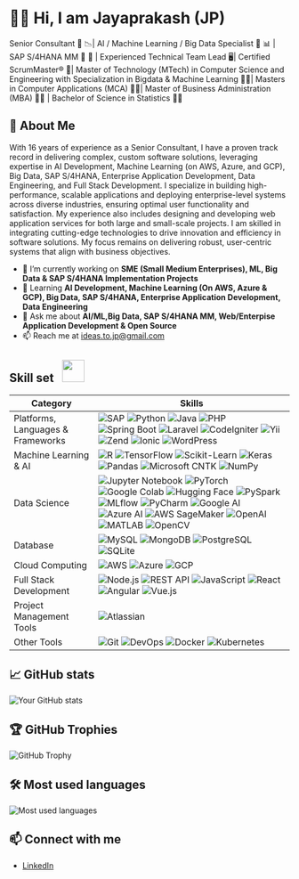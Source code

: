 # 👩‍💻 Hi, I am Jayaprakash (JP)
Senior Consultant 🔭 📉| AI / Machine Learning / Big Data Specialist 🤖 📊 | SAP S/4HANA MM 🏢 🔄 | Experienced Technical Team Lead 🖥️| Certified ScrumMaster® 🚀| Master of Technology (MTech) in Computer Science and Engineering with Specialization in Bigdata & Machine Learning 👨‍💻| Masters in Computer Applications (MCA) 👨‍💻| Master of Business Administration (MBA) 👨‍💻 | Bachelor of Science in Statistics 👨‍💻

## 🌟 About Me  
With 16 years of experience as a Senior Consultant, I have a proven track record in delivering complex, custom software solutions, leveraging expertise in AI Development, Machine Learning (on AWS, Azure, and GCP), Big Data, SAP S/4HANA, Enterprise Application Development, Data Engineering, and Full Stack Development. I specialize in building high-performance, scalable applications and deploying enterprise-level systems across diverse industries, ensuring optimal user functionality and satisfaction. My experience also includes designing and developing web application services for both large and small-scale projects. I am skilled in integrating cutting-edge technologies to drive innovation and efficiency in software solutions. My focus remains on delivering robust, user-centric systems that align with business objectives.
- 🔭 I’m currently working on **SME (Small Medium Enterprises), ML, Big Data & SAP S/4HANA Implementation Projects**  
- 🌱 Learning **AI Development, Machine Learning (On AWS, Azure & GCP), Big Data, SAP S/4HANA, Enterprise Application Development, Data Engineering**  
- 💬 Ask me about **AI/ML,Big Data, SAP S/4HANA MM, Web/Enterpise Application Development & Open Source**  
- 📫 Reach me at [ideas.to.jp@gmail.com](mailto:ideas.to.jp@gmail.com)

## Skill set &nbsp;&nbsp;<img src='https://user-images.githubusercontent.com/74038190/206662607-d9e7591e-bbf9-42f9-9386-29efc927bc16.gif' width="40">

| Category        | Skills        |
|-----------------|---------------|
| Platforms, Languages & Frameworks       | ![SAP](https://img.shields.io/badge/-SAP-0FAAFF?style=flat&logo=sap&logoColor=white) ![Python](https://img.shields.io/badge/-Python-3776AB?style=flat&logo=python&logoColor=white) ![Java](https://img.shields.io/badge/-Java-007396?style=flat&logo=java&logoColor=white) ![PHP](https://img.shields.io/badge/-PHP-777BB4?style=flat&logo=php&logoColor=white) ![Spring Boot](https://img.shields.io/badge/-Spring%20Boot-6DB33F?style=flat&logo=springboot&logoColor=white) ![Laravel](https://img.shields.io/badge/-Laravel-FF2D20?style=flat&logo=laravel&logoColor=white) ![CodeIgniter](https://img.shields.io/badge/-CodeIgniter-DD4814?style=flat&logo=codeigniter&logoColor=white) ![Yii](https://img.shields.io/badge/-Yii-0082C9?style=flat&logo=yii&logoColor=white) ![Zend](https://img.shields.io/badge/-Zend-68B604?style=flat&logo=zend&logoColor=white) ![Ionic](https://img.shields.io/badge/-Ionic-3880FF?style=flat&logo=ionic&logoColor=white) ![WordPress](https://img.shields.io/badge/-WordPress-21759B?style=flat&logo=wordpress&logoColor=white) |
| Machine Learning & AI | ![R](https://img.shields.io/badge/-R-276DC3?style=flat&logo=r&logoColor=white) ![TensorFlow](https://img.shields.io/badge/-TensorFlow-FF6F00?style=flat&logo=tensorflow&logoColor=white) ![Scikit-Learn](https://img.shields.io/badge/-Scikit%20Learn-F7931E?style=flat&logo=scikitlearn&logoColor=white) ![Keras](https://img.shields.io/badge/-Keras-D00000?style=flat&logo=keras&logoColor=white) ![Pandas](https://img.shields.io/badge/-Pandas-150458?style=flat&logo=pandas&logoColor=white) ![Microsoft CNTK](https://img.shields.io/badge/-Microsoft%20CNTK-0078D7?style=flat&logo=Microsoft&logoColor=white) ![NumPy](https://img.shields.io/badge/-NumPy-013243?style=flat&logo=numpy&logoColor=white) |
| Data Science | ![Jupyter Notebook](https://img.shields.io/badge/-Jupyter%20Notebook-F37626?style=flat&logo=jupyter&logoColor=white) ![PyTorch](https://img.shields.io/badge/-PyTorch-EE4C2C?style=flat&logo=pytorch&logoColor=white) ![Google Colab](https://img.shields.io/badge/-Google%20Colab-F9AB00?style=flat&logo=googlecolab&logoColor=white) ![Hugging Face](https://img.shields.io/badge/-Hugging%20Face-FFCC4D?style=flat&logo=huggingface&logoColor=white) ![PySpark](https://img.shields.io/badge/-PySpark-E25A1C?style=flat&logo=apachespark&logoColor=white)![MLflow](https://img.shields.io/badge/-MLflow-0194E2?style=flat&logo=mlflow&logoColor=white) ![PyCharm](https://img.shields.io/badge/-PyCharm-000000?style=flat&logo=pycharm&logoColor=white) ![Google AI](https://img.shields.io/badge/-Google%20AI-4285F4?style=flat&logo=google&logoColor=white) ![Azure AI](https://img.shields.io/badge/-Azure%20AI-0089D6?style=flat&logo=microsoftazure&logoColor=white) ![AWS SageMaker](https://img.shields.io/badge/-AWS%20SageMaker-232F3E?style=flat&logo=amazonsagemaker&logoColor=white) ![OpenAI](https://img.shields.io/badge/-OpenAI-412991?style=flat&logo=openai&logoColor=white) ![MATLAB](https://img.shields.io/badge/-MATLAB-0076A8?style=flat&logo=mathworks&logoColor=white) ![OpenCV](https://img.shields.io/badge/-OpenCV-5C3EE8?style=flat&logo=opencv&logoColor=white) |
| Database | ![MySQL](https://img.shields.io/badge/-MySQL-4479A1?style=flat&logo=mysql&logoColor=white) ![MongoDB](https://img.shields.io/badge/-MongoDB-47A248?style=flat&logo=mongodb&logoColor=white) ![PostgreSQL](https://img.shields.io/badge/-PostgreSQL-336791?style=flat&logo=postgresql&logoColor=white) ![SQLite](https://img.shields.io/badge/-SQLite-003B57?style=flat&logo=sqlite&logoColor=white)|
| Cloud Computing | ![AWS](https://img.shields.io/badge/-AWS-232F3E?style=flat&logo=amazonaws&logoColor=white) ![Azure](https://img.shields.io/badge/-Azure-0078D4?style=flat&logo=microsoftazure&logoColor=white) ![GCP](https://img.shields.io/badge/-GCP-4285F4?style=flat&logo=googlecloud&logoColor=white) |
| Full Stack Development | ![Node.js](https://img.shields.io/badge/-Node.js-339933?style=flat&logo=node.js&logoColor=white) ![REST API](https://img.shields.io/badge/-REST%20API-005571?style=flat&logo=restapi&logoColor=white) ![JavaScript](https://img.shields.io/badge/-JavaScript-F7DF1E?style=flat&logo=javascript&logoColor=black) ![React](https://img.shields.io/badge/-React-61DAFB?style=flat&logo=react&logoColor=white) ![Angular](https://img.shields.io/badge/-Angular-DD0031?style=flat&logo=angular&logoColor=white) ![Vue.js](https://img.shields.io/badge/-Vue.js-4FC08D?style=flat&logo=vue.js&logoColor=white) |
| Project Management Tools | ![Atlassian](https://img.shields.io/badge/-Atlassian-0052CC?style=flat&logo=atlassian&logoColor=white) |
| Other Tools | ![Git](https://img.shields.io/badge/-Git-F05032?style=flat&logo=git&logoColor=white) ![DevOps](https://img.shields.io/badge/-DevOps-CC0000?style=flat&logo=devops&logoColor=white) ![Docker](https://img.shields.io/badge/-Docker-2496ED?style=flat&logo=docker&logoColor=white) ![Kubernetes](https://img.shields.io/badge/-Kubernetes-326CE5?style=flat&logo=kubernetes&logoColor=white) |


## 📈 GitHub stats
![Your GitHub stats](https://github-readme-stats.vercel.app/api?username=Jayaprakashsuseelam&show_icons=true&theme=radical)

## 🏆 GitHub Trophies
![GitHub Trophy](https://github-profile-trophy.vercel.app/?username=Jayaprakashsuseelam&theme=juicyfresh&title=Repositories,Stars,Commits,Followers,PullRequest,MultipleLang&margin-w=20)

## 🛠 Most used languages
![Most used languages](https://github-readme-stats.vercel.app/api/top-langs/?username=Jayaprakashsuseelam&layout=compact&theme=radical)

## 📫 Connect with me
- [LinkedIn](https://www.linkedin.com/in/jayaprakashsuseelam/)

  

